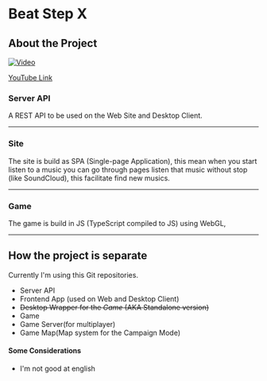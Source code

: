 # Beat Step X
## About the Project

[![Video](http://img.youtube.com/vi/s6vm0xBc-rA/0.jpg)](https://www.youtube.com/watch?v=s6vm0xBc-rA)

[YouTube Link](https://www.youtube.com/watch?v=s6vm0xBc-rA)

### Server API
A REST API to be used on the Web Site and Desktop Client.

---

### Site
The site is build as SPA (Single-page Application), this mean when you start listen to a music you can go through pages listen that music without stop (like SoundCloud), this facilitate find new musics.

---

### Game
The game is build in JS (TypeScript compiled to JS) using WebGL,

---

## How the project is separate
Currently I'm using this Git repositories.
- Server API
- Frontend App (used on Web and Desktop Client)
- ~~Desktop Wrapper for the *Game* (AKA Standalone version)~~
- Game
- Game Server(for multiplayer)
- Game Map(Map system for the Campaign Mode)

#### Some Considerations
- I'm not good at english
